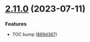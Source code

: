 # [2.11.0](https://github.com/edusperoni/Details_Elitism/compare/v2.10.1...v2.11.0) (2023-07-11)


### Features

* TOC bump ([869d367](https://github.com/edusperoni/Details_Elitism/commit/869d36727516c8e485087269f89833ca03e965e6))



